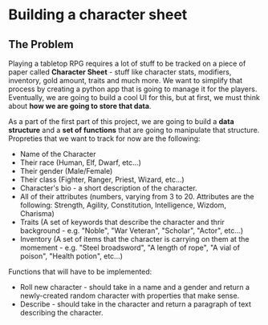 # Building a character sheet

## The Problem
Playing a tabletop RPG requires a lot of stuff to be tracked on a piece of paper called **Character Sheet** - stuff like character stats, modifiers, inventory, gold amount, traits and much more. We want to simplify that process by creating a python app that is going to manage it for the players. Eventually, we are going to build a cool UI for this, but at first, we must think about **how we are going to store that data**.

As a part of the first part of this project, we are going to build a **data structure** and a **set of functions** that are going to manipulate that structure. Propreties that we want to track for now are the following:
- Name of the Character
- Their race (Human, Elf, Dwarf, etc...)
- Their gender (Male/Female)
- Their class (Fighter, Ranger, Priest, Wizard, etc...)
- Character's bio - a short description of the character.
- All of their attributes (numbers, varying from 3 to 20. Attributes are the following: Strength, Agility, Constitution, Intelligence, Wizdom, Charisma)
- Traits (A set of keywords that describe the character and thrir background - e.g. "Noble", "War Veteran", "Scholar", "Actor", etc...)
- Inventory (A set of items that the character is carrying on them at the momement - e.g. "Steel broadsword", "A length of rope", "A vial of poison", "Health potion", etc...)

Functions that will have to be implemented:
- Roll new character - should take in a name and a gender and return a newly-created random character with properties that make sense.
- Describe - should take in the character and return a paragraph of text describing the character.